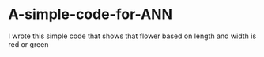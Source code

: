 # A-simple-code-for-ANN
I wrote this simple code that shows that flower based on length and width is red or green
